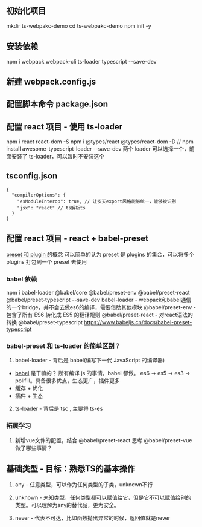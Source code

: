 ## 初始化项目
mkdir ts-webpakc-demo
cd ts-webpakc-demo
npm init -y

## 安装依赖
npm i webpack webpack-cli ts-loader typescript --save-dev

## 新建 webpack.config.js

## 配置脚本命令 package.json

## 配置 react 项目 - 使用 ts-loader

npm i react react-dom -S
npm i @types/react @types/react-dom -D
// npm install awesome-typescript-loader --save-dev 两个 loader 可以选择一个，前面安装了 ts-loader，可以暂时不安装这个

## tsconfig.json
```
{
  "compilerOptions": {
    "esModuleInterop": true, // 让多天export风格能够统一，能够被识别
    "jsx": "react" // ts解析ts
  }
}
```

## 配置 react 项目 - react + babel-preset

[preset 和 plugin 的概念](https://juejin.cn/post/6844903616554221576)
可以简单的认为 preset 是 plugins 的集合，可以将多个 plugins 打包到一个 preset 去使用

### babel 依赖

npm i babel-loader @babel/core @babel/preset-env @babel/preset-react @babel/preset-typescript --save-dev 
babel-loader - webpack和babel通信的一个bridge，并不会去做es6的编译，需要借助其他模块
@babel/preset-env - 包含了所有 ES6 转化成 ES5 的翻译规则
@babel/preset-react - 对react语法的转换
@babel/preset-typescript  https://www.babeljs.cn/docs/babel-preset-typescript

### babel-preset 和 ts-loader 的简单区别？
1. babel-loader - 背后是 babel(编写下一代 JavaScript 的编译器)

- [babel](https://babeljs.io/) 是干嘛的？ 所有编译 js 的事情，babel 都做。 es6 -> es5 -> es3 -> polifill。具备很多优点，生态更广，插件更多
- 缓存 + 优化
- 插件 + 生态

2. ts-loader - 背后是 tsc , 主要将 ts-es

### 拓展学习
1. 新增vue文件的配置，结合  @babel/preset-react 思考 @babel/preset-vue 做了哪些事情？


## 基础类型 - 目标：熟悉TS的基本操作
1. any - 任意类型，可以作为任何类型的子类，unknown不行
2. unknown - 未知类型，任何类型都可以赋值给它，但是它不可以赋值给别的类型。可以理解为any的替代品，更为安全。

3. never - 代表不可达，比如函数抛出异常的时候，返回值就是never
